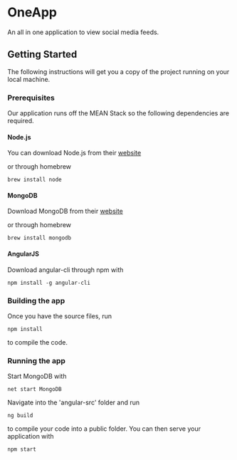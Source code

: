 # OneApp

An all in one application to view social media feeds.

## Getting Started

The following instructions will get you a copy of the project running on your local machine. 

### Prerequisites

Our application runs off the MEAN Stack so the following dependencies are required.

#### Node.js

You can download Node.js from their [website](https://nodejs.org/en/download/)

or through homebrew 

```
brew install node
```

#### MongoDB

Download MongoDB from their [website](https://www.mongodb.com/download-center#community)

or through homebrew

```
brew install mongodb
```

#### AngularJS

Download angular-cli through npm with 

```
npm install -g angular-cli
```

### Building the app

Once you have the source files, run 

```
npm install
```

to compile the code. 

### Running the app

Start MongoDB with 

```
net start MongoDB
```

Navigate into the 'angular-src' folder and run

```
ng build
```

to compile your code into a public folder. You can then serve your application with

```
npm start
```